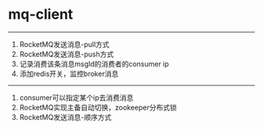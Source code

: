 # mq-client
---
1. RocketMQ发送消息-pull方式
2. RocketMQ发送消息-push方式
3. 记录消费该条消息msgId的消费者的consumer ip
4. 添加redis开关，监控broker消息



---
1. consumer可以指定某个ip去消费消息
2. RocketMQ实现主备自动切换，zookeeper分布式锁
3. RocketMQ发送消息-顺序方式
